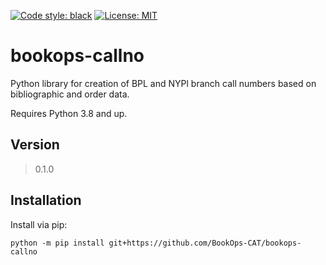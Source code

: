 [![Code style: black](https://img.shields.io/badge/code%20style-black-000000.svg)](https://github.com/psf/black) [![License: MIT](https://img.shields.io/badge/License-MIT-yellow.svg)](https://opensource.org/licenses/MIT)

# bookops-callno

Python library for creation of BPL and NYPl branch call numbers based on bibliographic and order data.

Requires Python 3.8 and up. 

## Version
> 0.1.0

## Installation
Install via pip:
```
python -m pip install git+https://github.com/BookOps-CAT/bookops-callno
```